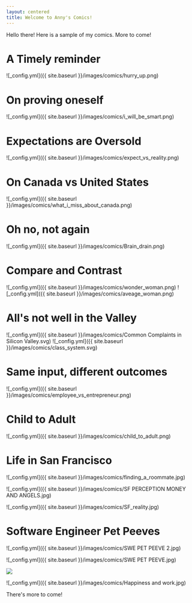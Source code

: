 ```yaml
---
layout: centered
title: Welcome to Anny's Comics!
---
```


Hello there! Here is a sample of my comics. More to come!

# A Timely reminder
![_config.yml]({{ site.baseurl }}/images/comics/hurry_up.png)

# On proving oneself
![_config.yml]({{ site.baseurl }}/images/comics/i_will_be_smart.png)

# Expectations are Oversold
![_config.yml]({{ site.baseurl }}/images/comics/expect_vs_reality.png)


# On Canada vs United States
![_config.yml]({{ site.baseurl }}/images/comics/what_i_miss_about_canada.png)

# Oh no, not again
![_config.yml]({{ site.baseurl }}/images/comics/Brain_drain.png)


# Compare and Contrast
![_config.yml]({{ site.baseurl }}/images/comics/wonder_woman.png)
![_config.yml]({{ site.baseurl }}/images/comics/aveage_woman.png)

# All's not well in the Valley
![_config.yml]({{ site.baseurl }}/images/comics/Common Complaints in Silicon Valley.svg)
![_config.yml]({{ site.baseurl }}/images/comics/class_system.svg)

# Same input, different outcomes
![_config.yml]({{ site.baseurl }}/images/comics/employee_vs_entrepreneur.png)

# Child to Adult
![_config.yml]({{ site.baseurl }}/images/comics/child_to_adult.png)


# Life in San Francisco
![_config.yml]({{ site.baseurl }}/images/comics/finding_a_roommate.jpg)

![_config.yml]({{ site.baseurl }}/images/comics/SF PERCEPTION MONEY AND ANGELS.jpg)

![_config.yml]({{ site.baseurl }}/images/comics/SF_reality.jpg)




# Software Engineer Pet Peeves
![_config.yml]({{ site.baseurl }}/images/comics/SWE PET PEEVE 2.jpg)

![_config.yml]({{ site.baseurl }}/images/comics/SWE PET PEEVE.jpg)


<p class='largeImg'><img src="{{ site.baseurl }}/images/comics/universities are centers of.jpg" /></p>

![_config.yml]({{ site.baseurl }}/images/comics/Happiness and work.jpg)

There's more to come!



<script src="//load.sumome.com/" data-sumo-site-id="408983dbd0095fe2981312317b69e43305d9fbf51541030974c2d50a13248475" async="async"></script>





